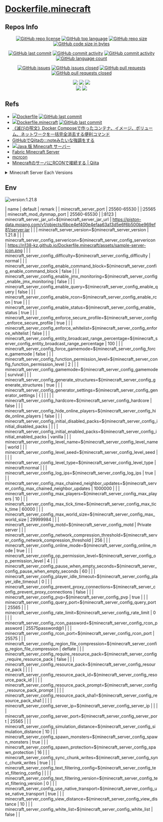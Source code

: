 # [Dockerfile.minecraft](https://github.com/n138-kz/Dockerfile.minecraft)

## Repos Info

<div align="center">

  [![GitHub repo license](https://img.shields.io/github/license/n138-kz/Dockerfile.minecraft)](/LICENSE)
  [![GitHub top language](https://img.shields.io/github/languages/top/n138-kz/Dockerfile.minecraft)](/../../)
  [![GitHub repo size](https://img.shields.io/github/repo-size/n138-kz/Dockerfile.minecraft)](/../../)
  [![GitHub code size in bytes](https://img.shields.io/github/languages/code-size/n138-kz/Dockerfile.minecraft)](/../../)

</div>
<div align="center">

  [![GitHub last commit](https://img.shields.io/github/last-commit/n138-kz/Dockerfile.minecraft)](/../../commits)
  [![GitHub commit activity](https://img.shields.io/github/commit-activity/w/n138-kz/Dockerfile.minecraft)](/../../commits)
  [![GitHub commit activity](https://img.shields.io/github/commit-activity/t/n138-kz/Dockerfile.minecraft)](/../../commits)
  [![GitHub language count](https://img.shields.io/github/languages/count/n138-kz/Dockerfile.minecraft)](/../../)

</div>
<div align="center">

  [![GitHub issues](https://img.shields.io/github/issues/n138-kz/Dockerfile.minecraft)](/../../issues)
  [![GitHub issues closed](https://img.shields.io/github/issues-closed/n138-kz/Dockerfile.minecraft)](/../../issues)
  [![GitHub pull requests](https://img.shields.io/github/issues-pr/n138-kz/Dockerfile.minecraft)](/../../pulls)
  [![GitHub pull requests closed](https://img.shields.io/github/issues-pr-closed/n138-kz/Dockerfile.minecraft)](/../../pulls)

</div>
<div align="center">

  [![](https://img.shields.io/badge/YouTube-FF0000?style=for-the-badge&logo=youtube&logoColor=white)](https://youtube.com/channel/UCOX8Iv1r0V18lbOnohE7lWQ)
  [![](https://img.shields.io/badge/Twitch-6441A5?style=for-the-badge&logo=twitch&logoColor=white)](https://www.twitch.tv/yuukomiya)
  [![](https://img.shields.io/badge/X-000000?style=for-the-badge&logo=x&logoColor=white)](https://x.com/n138kz)
  <br>
  [![](https://img.shields.io/youtube/channel/subscribers/UCOX8Iv1r0V18lbOnohE7lWQ)](https://youtube.com/channel/UCOX8Iv1r0V18lbOnohE7lWQ)
  [![](https://img.shields.io/twitch/status/YuuKomiya)](https://www.twitch.tv/yuukomiya)

</div>

## Refs

- [![](https://www.google.com/s2/favicons?size=64&domain=https://github.com)Dockerfile](https://github.com/n138-kz/Dockerfile) [![GitHub last commit](https://img.shields.io/github/last-commit/n138-kz/Dockerfile.minecraft)](https://github.com/n138-kz/Dockerfile)
- [![](https://www.google.com/s2/favicons?size=64&domain=https://github.com)Dockerfile.minecraft](https://github.com/n138-kz/Dockerfile.minecraft) [![GitHub last commit](https://img.shields.io/github/last-commit/n138-kz/Dockerfile.minecraft)](https://github.com/n138-kz/Dockerfile.minecraft)
- [《滅びの呪文》Docker Composeで作ったコンテナ、イメージ、ボリューム、ネットワークを一括完全消去する便利コマンド](https://qiita.com/suin/items/19d65e191b96a0079417)
- [GitHubでQiitaの:::noteみたいな強調をする](https://qiita.com/lobmto/items/d02532134782f34c0e2fs)
- [![](https://www.google.com/s2/favicons?size=64&domain=https://minecraft.net/)Java 版 Minecraft サーバー](https://www.minecraft.net/ja-jp/download/server)
- [Fabric Minecraft Server](https://fabricmc.net/use/server/)
- [mcrcon](https://github.com/Tiiffi/mcrcon.git)
- [MinecraftのサーバにRCONで接続する | Qiita](https://qiita.com/h_tyokinuhata/items/85d855f88d5d33c21949)

<details>

  <summary>Minecraft Server Each Versions</summary>

  - [![](https://www.google.com/s2/favicons?size=64&domain=https://minecraft.net/)minecraft_server.1.21.1.jar](https://piston-data.mojang.com/v1/objects/59353fb40c36d304f2035d51e7d6e6baa98dc05c/server.jar)
  - [![](https://www.google.com/s2/favicons?size=64&domain=https://minecraft.net/)minecraft_server.1.21.3.jar](https://piston-data.mojang.com/v1/objects/45810d238246d90e811d896f87b14695b7fb6839/server.jar)
  - [![](https://www.google.com/s2/favicons?size=64&domain=https://minecraft.net/)minecraft_server.1.21.8.jar](https://piston-data.mojang.com/v1/objects/6bce4ef400e4efaa63a13d5e6f6b500be969ef81/server.jar)

</details>



## Env

![version:1.21.8](https://img.shields.io/badge/version-1.21.8-brightgreen)

| name | default | remark |
| minecraft_server_port | 25560-65530 | |:25565
| minecraft_mod_dynmap_port | 25560-65530 | |:8123
| minecraft_server_jar_url=${minecraft_server_jar_url | https://piston-data.mojang.com/v1/objects/6bce4ef400e4efaa63a13d5e6f6b500be969ef81/server.jar | |
| minecraft_server_version=${minecraft_server_version | 1.21.8 | |
| minecraft_server_config_servericon=${minecraft_server_config_servericon | https://n138-kz.github.io/Dockerfile.minecraft/assets/sample-server-icon.png | |
| minecraft_server_config_difficulty=${minecraft_server_config_difficulty | normal | |
| minecraft_server_config_enable_command_block=${minecraft_server_config_enable_command_block | false | |
| minecraft_server_config_enable_jmx_monitoring=${minecraft_server_config_enable_jmx_monitoring | false | |
| minecraft_server_config_enable_query=${minecraft_server_config_enable_query | false | |
| minecraft_server_config_enable_rcon=${minecraft_server_config_enable_rcon | true | |
| minecraft_server_config_enable_status=${minecraft_server_config_enable_status | true | |
| minecraft_server_config_enforce_secure_profile=${minecraft_server_config_enforce_secure_profile | true | |
| minecraft_server_config_enforce_whitelist=${minecraft_server_config_enforce_whitelist | false | |
| minecraft_server_config_entity_broadcast_range_percentage=${minecraft_server_config_entity_broadcast_range_percentage | 100 | |
| minecraft_server_config_force_gamemode=${minecraft_server_config_force_gamemode | false | |
| minecraft_server_config_function_permission_level=${minecraft_server_config_function_permission_level | 2 | |
| minecraft_server_config_gamemode=${minecraft_server_config_gamemode | survival | |
| minecraft_server_config_generate_structures=${minecraft_server_config_generate_structures | true | |
| minecraft_server_config_generator_settings=${minecraft_server_config_generator_settings | { | | | |
| minecraft_server_config_hardcore=${minecraft_server_config_hardcore | false | |
| minecraft_server_config_hide_online_players=${minecraft_server_config_hide_online_players | false | |
| minecraft_server_config_initial_disabled_packs=${minecraft_server_config_initial_disabled_packs |  | |
| minecraft_server_config_initial_enabled_packs=${minecraft_server_config_initial_enabled_packs | vanilla | |
| minecraft_server_config_level_name=${minecraft_server_config_level_name | world | |
| minecraft_server_config_level_seed=${minecraft_server_config_level_seed |  | |
| minecraft_server_config_level_type=${minecraft_server_config_level_type | minecraft\:normal | |
| minecraft_server_config_log_ips=${minecraft_server_config_log_ips | true | |
| minecraft_server_config_max_chained_neighbor_updates=${minecraft_server_config_max_chained_neighbor_updates | 1000000 | |
| minecraft_server_config_max_players=${minecraft_server_config_max_players | 10 | |
| minecraft_server_config_max_tick_time=${minecraft_server_config_max_tick_time | 60000 | |
| minecraft_server_config_max_world_size=${minecraft_server_config_max_world_size | 29999984 | |
| minecraft_server_config_motd=${minecraft_server_config_motd | Private server | |
| minecraft_server_config_network_compression_threshold=${minecraft_server_config_network_compression_threshold | 256 | |
| minecraft_server_config_online_mode=${minecraft_server_config_online_mode | true | |
| minecraft_server_config_op_permission_level=${minecraft_server_config_op_permission_level | 4 | |
| minecraft_server_config_pause_when_empty_seconds=${minecraft_server_config_pause_when_empty_seconds | 60 | |
| minecraft_server_config_player_idle_timeout=${minecraft_server_config_player_idle_timeout | 0 | |
| minecraft_server_config_prevent_proxy_connections=${minecraft_server_config_prevent_proxy_connections | false | |
| minecraft_server_config_pvp=${minecraft_server_config_pvp | true | |
| minecraft_server_config_query_port=${minecraft_server_config_query_port | 25565 | |
| minecraft_server_config_rate_limit=${minecraft_server_config_rate_limit | 0 | |
| minecraft_server_config_rcon_password=${minecraft_server_config_rcon_password | 25575password@1 | |
| minecraft_server_config_rcon_port=${minecraft_server_config_rcon_port | 25575 | |
| minecraft_server_config_region_file_compression=${minecraft_server_config_region_file_compression | deflate | |
| minecraft_server_config_require_resource_pack=${minecraft_server_config_require_resource_pack | false | |
| minecraft_server_config_resource_pack=${minecraft_server_config_resource_pack |  | |
| minecraft_server_config_resource_pack_id=${minecraft_server_config_resource_pack_id |  | |
| minecraft_server_config_resource_pack_prompt=${minecraft_server_config_resource_pack_prompt |  | |
| minecraft_server_config_resource_pack_sha1=${minecraft_server_config_resource_pack_sha1 |  | |
| minecraft_server_config_server_ip=${minecraft_server_config_server_ip |  | |
| minecraft_server_config_server_port=${minecraft_server_config_server_port | 25565 | |
| minecraft_server_config_simulation_distance=${minecraft_server_config_simulation_distance | 10 | |
| minecraft_server_config_spawn_monsters=${minecraft_server_config_spawn_monsters | true | |
| minecraft_server_config_spawn_protection=${minecraft_server_config_spawn_protection | 16 | |
| minecraft_server_config_sync_chunk_writes=${minecraft_server_config_sync_chunk_writes | true | |
| minecraft_server_config_text_filtering_config=${minecraft_server_config_text_filtering_config |  | |
| minecraft_server_config_text_filtering_version=${minecraft_server_config_text_filtering_version | 0 | |
| minecraft_server_config_use_native_transport=${minecraft_server_config_use_native_transport | true | |
| minecraft_server_config_view_distance=${minecraft_server_config_view_distance | 10 | |
| minecraft_server_config_white_list=${minecraft_server_config_white_list | false | |


